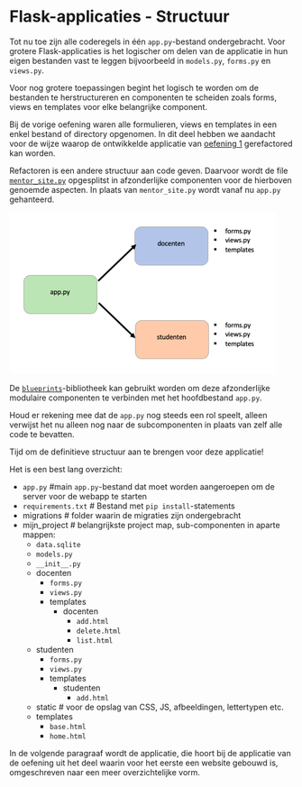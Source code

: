 # Flask-applicaties - Structuur

Tot nu toe zijn alle coderegels in één `app.py`-bestand ondergebracht. Voor grotere Flask-applicaties is het logischer om delen van de applicatie in hun eigen bestanden vast te leggen bijvoorbeeld in `models.py`, `forms.py` en `views.py`.

Voor nog grotere toepassingen begint het logisch te worden om de bestanden te herstructureren en componenten te scheiden zoals forms, views en templates voor elke belangrijke component. 

Bij de vorige oefening waren alle formulieren, views en templates in een enkel bestand of directory opgenomen.
In dit deel hebben we aandacht voor de wijze waarop de ontwikkelde applicatie van [oefening 1](../week6/oefeningen/flask-views-oefening1.md) gerefactored kan worden. 

Refactoren is een andere structuur aan code geven. Daarvoor wordt de file [`mentor_site.py`](../bestanden/mentor_site.py) opgesplitst in afzonderlijke componenten voor de hierboven genoemde aspecten. In plaats van `mentor_site.py` wordt vanaf nu `app.py ` gehanteerd.

![mentor_site.py opgesplitst tot twee componenten](imgs/structuur-flask-app.png)

De [`blueprints`]()-bibliotheek kan gebruikt worden om deze afzonderlijke modulaire componenten te verbinden met het hoofdbestand `app.py`. 

Houd er rekening mee dat de `app.py` nog steeds een rol speelt, alleen verwijst het nu alleen nog naar de subcomponenten in plaats van zelf alle code te bevatten.

Tijd om de definitieve structuur aan te brengen voor deze applicatie!

Het is een best lang overzicht:

- `app.py`	#main `app.py`-bestand dat moet worden aangeroepen om de server voor de webapp te starten
- `requirements.txt` # Bestand met `pip install`-statements
- migrations # folder waarin de migraties zijn ondergebracht
- mijn_project # belangrijkste project map, sub-componenten in aparte mappen:
    - `data.sqlite`
    - `models.py`
    - `__init__.py`
    - docenten
        - `forms.py`
        - `views.py`
        - templates
            - docenten
                - `add.html`
                - `delete.html`
                - `list.html`
    - studenten
        - `forms.py`
        - `views.py`
        - templates
            - studenten
                - `add.html`
    - static  # voor de opslag van CSS, JS, afbeeldingen, lettertypen etc.
    - templates
        - `base.html`
        - `home.html`

In de volgende paragraaf wordt de applicatie, die hoort bij de applicatie van de oefening uit het deel waarin voor het eerste een website gebouwd is, omgeschreven naar een meer overzichtelijke vorm.